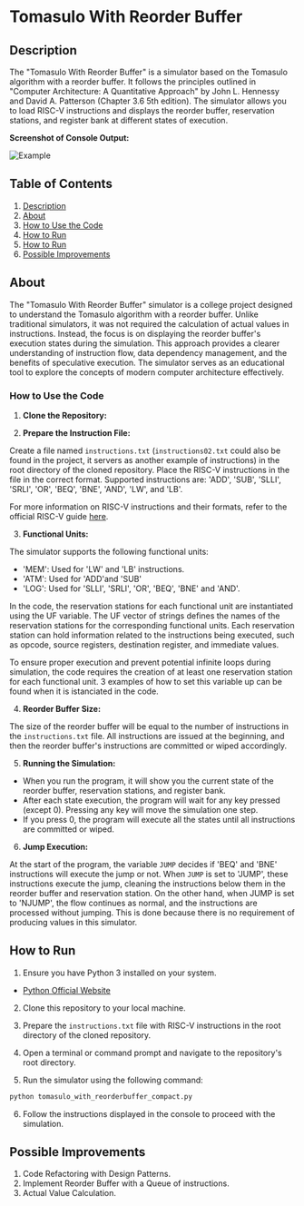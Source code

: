 # Tomasulo With Reorder Buffer

## Description

The "Tomasulo With Reorder Buffer" is a simulator based on the Tomasulo algorithm with a reorder buffer. It follows the principles outlined in "Computer Architecture: A Quantitative Approach" by John L. Hennessy and David A. Patterson (Chapter 3.6 5th edition). The simulator allows you to load RISC-V instructions and displays the reorder buffer, reservation stations, and register bank at different states of execution.

**Screenshot of Console Output:**

![Example](https://github.com/ViniciusLAAraujo/TomasuloPYWithReorderBuffer/assets/90988825/0f068f41-95fd-4e77-b0e3-c16cd84b2184)

## Table of Contents

1. [Description](#description)
2. [About](#about)
3. [How to Use the Code](#how-to-use-the-code)
4. [How to Run](#how-to-run)
4. [How to Run](#how-to-run)
5. [Possible Improvements](#possible-improvements)

## About

The "Tomasulo With Reorder Buffer" simulator is a college project designed to understand the Tomasulo algorithm with a reorder buffer. Unlike traditional simulators, it was not required the calculation of actual values in instructions. Instead, the focus is on displaying the reorder buffer's execution states during the simulation. This approach provides a clearer understanding of instruction flow, data dependency management, and the benefits of speculative execution. The simulator serves as an educational tool to explore the concepts of modern computer architecture effectively.

### How to Use the Code

1. **Clone the Repository:**

2. **Prepare the Instruction File:**

Create a file named `instructions.txt` (`instructions02.txt` could also be found in the project, it servers as another example of instructions) in the root directory of the cloned repository. Place the RISC-V instructions in the file in the correct format. Supported instructions are: 'ADD', 'SUB', 'SLLI', 'SRLI', 'OR', 'BEQ', 'BNE', 'AND', 'LW', and 'LB'.

For more information on RISC-V instructions and their formats, refer to the official RISC-V guide [here](https://mark.theis.site/riscv/).

3. **Functional Units:**

The simulator supports the following functional units:

- 'MEM': Used for 'LW' and 'LB' instructions.
- 'ATM': Used for 'ADD'and 'SUB'
- 'LOG': Used for 'SLLI', 'SRLI', 'OR', 'BEQ', 'BNE' and 'AND'.


In the code, the reservation stations for each functional unit are instantiated using the UF variable. The UF vector of strings defines the names of the reservation stations for the corresponding functional units. Each reservation station can hold information related to the instructions being executed, such as opcode, source registers, destination register, and immediate values.

To ensure proper execution and prevent potential infinite loops during simulation, the code requires the creation of at least one reservation station for each functional unit. 3 examples of how to set this variable up can be found when it is istanciated in the code.

4. **Reorder Buffer Size:**

The size of the reorder buffer will be equal to the number of instructions in the `instructions.txt` file. All instructions are issued at the beginning, and then the reorder buffer's instructions are committed or wiped accordingly.

5. **Running the Simulation:**

- When you run the program, it will show you the current state of the reorder buffer, reservation stations, and register bank.
- After each state execution, the program will wait for any key pressed (except 0). Pressing any key will move the simulation one step.
- If you press 0, the program will execute all the states until all instructions are committed or wiped.

6. **Jump Execution:**

At the start of the program, the variable `JUMP` decides if 'BEQ' and 'BNE' instructions will execute the jump or not. When `JUMP` is set to 'JUMP', these instructions execute the jump, cleaning the instructions below them in the reorder buffer and reservation station. On the other hand, when JUMP is set to 'NJUMP', the flow continues as normal, and the instructions are processed without jumping. This is done because there is no requirement of producing values in this simulator.

## How to Run

1. Ensure you have Python 3 installed on your system.

- [Python Official Website](https://www.python.org/downloads/)

2. Clone this repository to your local machine.

3. Prepare the `instructions.txt` file with RISC-V instructions in the root directory of the cloned repository.

4. Open a terminal or command prompt and navigate to the repository's root directory.

5. Run the simulator using the following command:

 ```bash
 python tomasulo_with_reorderbuffer_compact.py
 ```

6. Follow the instructions displayed in the console to proceed with the simulation.

## Possible Improvements

1. Code Refactoring with Design Patterns.
2. Implement Reorder Buffer with a Queue of instructions.
3. Actual Value Calculation.